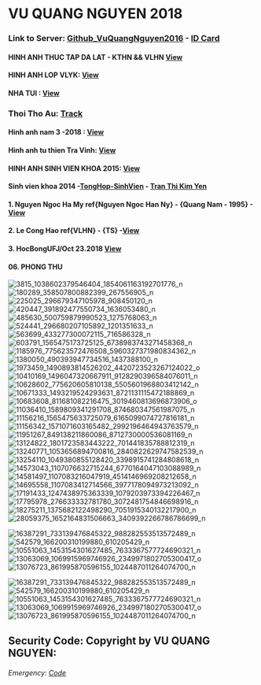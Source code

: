 # VU QUANG NGUYEN 2018 
### Link to Server: [Github_VuQuangNguyen2016](https://vuquangnguyen2016.github.io/Webpage/) - [ID Card](https://github.com/vuquangnguyen2018/WebStudio/issues/12)

#### HINH ANH THUC TAP DA LAT - KTHN && VLHN [View](https://github.com/vuquangnguyen2018/WebStudio/issues/2)
<!--Track 2-->
#### HINH ANH LOP VLYK: [View](https://github.com/vuquangnguyen2018/WebStudio/issues/3)
#### NHA TUI : [View](https://github.com/vuquangnguyen2018/WebStudio/issues/7)
### Thoi Tho Au: [Track](https://github.com/vuquangnguyen2018/WebStudio/issues/17)
<!--The end-->


#### Hinh anh nam 3 -2018 : [View](https://github.com/vuquangnguyen2018/WebStudio/issues/4)
#### Hinh anh tu thien Tra Vinh: [View](https://github.com/vuquangnguyen2018/WebStudio/issues/1)
#### HINH ANH SINH VIEN KHOA 2015: [View](https://github.com/vuquangnguyen2018/WebStudio/issues/8)
#### Sinh vien khoa 2014 -[TongHop-SinhVien](https://github.com/vuquangnguyen2018/WebStudio/issues/5) - [Tran Thi Kim Yen](https://github.com/vuquangnguyen2018/WebStudio/issues/14)


#### 1. Nguyen Ngoc Ha My ref{Nguyen Ngoc Han Ny} - {Quang Nam - 1995} -[View](https://github.com/vuquangnguyen2018/WebStudio/issues/13)

#### 2. Le Cong Hao ref{VLHN} - {TS} -[View](https://github.com/vuquangnguyen2018/WebStudio/issues/15)
#### 3. HocBongUFJ/Oct 23.2018 [View](https://github.com/vuquangnguyen2018/WebStudio/issues/16)

#### 06. PHONG THU
<!--Phong Thu-->

![3815_1038602379546404_1854061163192701776_n](https://user-images.githubusercontent.com/41269309/44953734-d0cfca80-aec1-11e8-91a6-6a6a3acd39e6.jpg)
![180289_358507800882399_267556905_n](https://user-images.githubusercontent.com/41269309/44953735-d0cfca80-aec1-11e8-8305-f3d7df1c7c73.jpg)
![225025_296679347105978_908450120_n](https://user-images.githubusercontent.com/41269309/44953736-d0cfca80-aec1-11e8-991c-3e7299bbe980.jpg)
![420447_391892477550734_1636053480_n](https://user-images.githubusercontent.com/41269309/44953737-d1686100-aec1-11e8-9681-593207c86055.jpg)
![485630_500759879990523_1275768063_n](https://user-images.githubusercontent.com/41269309/44953738-d1686100-aec1-11e8-867b-8f6bc7c5cb4d.jpg)
![524441_296680207105892_1201351633_n](https://user-images.githubusercontent.com/41269309/44953739-d200f780-aec1-11e8-8a4a-28d7ad70bbc9.jpg)
![563699_433277300072115_716586328_n](https://user-images.githubusercontent.com/41269309/44953740-d200f780-aec1-11e8-816b-719dc677755a.jpg)
![603791_1565475173725125_6738983743271458368_n](https://user-images.githubusercontent.com/41269309/44953741-d2998e00-aec1-11e8-9101-eb1a74a260da.jpg)
![1185976_775623572476508_5960327371980834362_n](https://user-images.githubusercontent.com/41269309/44953742-d2998e00-aec1-11e8-92d7-89ab47bcf997.jpg)
![1380050_490393947734516_1437388100_n](https://user-images.githubusercontent.com/41269309/44953743-d3322480-aec1-11e8-866b-d15efb6aacbe.jpg)
![1973459_1490893814526202_4420723523267124022_o](https://user-images.githubusercontent.com/41269309/44953744-d3322480-aec1-11e8-87c6-75d6b5861442.jpg)
![10410169_1496047320667911_9128290396584076011_n](https://user-images.githubusercontent.com/41269309/44953745-d3cabb00-aec1-11e8-9cb7-b48f26ec3dc1.jpg)
![10628602_775620605810138_5505601968803412142_n](https://user-images.githubusercontent.com/41269309/44953746-d3cabb00-aec1-11e8-8458-1d2235b393c5.jpg)
![10671333_1493219524293631_8721131115472188869_n](https://user-images.githubusercontent.com/41269309/44953747-d4635180-aec1-11e8-90b7-27ec38543dcd.jpg)
![10683608_811681082216475_3019460813696873906_o](https://user-images.githubusercontent.com/41269309/44953748-d4635180-aec1-11e8-8bb1-d8792248a8e1.jpg)
![11036410_1589809341291708_874680347561987075_n](https://user-images.githubusercontent.com/41269309/44953749-d4fbe800-aec1-11e8-9fd0-c53012233993.jpg)
![11156216_1565475633725079_6165099074727816181_n](https://user-images.githubusercontent.com/41269309/44953750-d4fbe800-aec1-11e8-9c63-72092a895134.jpg)
![11156342_1571071603165482_2992196464943763579_n](https://user-images.githubusercontent.com/41269309/44953751-d5947e80-aec1-11e8-9bfe-1fb466b06540.jpg)
![11951267_849138211860086_8712730000536081169_n](https://user-images.githubusercontent.com/41269309/44953752-d62d1500-aec1-11e8-8c18-ac2e39962744.jpg)
![13124822_1801723583443222_701441835788812319_n](https://user-images.githubusercontent.com/41269309/44953753-d62d1500-aec1-11e8-8906-a2b06fabe0d7.jpg)
![13240771_1053656894700816_2840822629747582539_n](https://user-images.githubusercontent.com/41269309/44953754-d6c5ab80-aec1-11e8-977b-18c5fcff3760.jpg)
![13254110_1049380855128420_3398915741284808618_n](https://user-images.githubusercontent.com/41269309/44953755-d6c5ab80-aec1-11e8-9061-ca898e9cf443.jpg)
![14573043_1107076632715244_6770164047103088989_n](https://user-images.githubusercontent.com/41269309/44953756-d75e4200-aec1-11e8-9fcb-80f06fb6c522.jpg)
![14581497_1107083216047919_4514146969208212658_n](https://user-images.githubusercontent.com/41269309/44953757-d7f6d880-aec1-11e8-9302-58ba25b12f71.jpg)
![14695558_1107083412714566_3977178094973213092_n](https://user-images.githubusercontent.com/41269309/44953758-d7f6d880-aec1-11e8-89c7-9303ddc5dfb9.jpg)
![17191433_1247438975363339_1079203973394226467_n](https://user-images.githubusercontent.com/41269309/44953759-d88f6f00-aec1-11e8-953a-5883ca416baf.jpg)
![17795978_276633332781780_3072481754846698916_n](https://user-images.githubusercontent.com/41269309/44953760-d88f6f00-aec1-11e8-9522-f1bab7eb2a9b.jpg)
![18275211_1375682122498290_7051915340132217900_n](https://user-images.githubusercontent.com/41269309/44953761-d9280580-aec1-11e8-9a87-c536ee4b0adc.jpg)
![28059375_1652164831506663_3409392266786786699_n](https://user-images.githubusercontent.com/41269309/44953762-d9280580-aec1-11e8-94e8-ea0fd0e8e68b.jpg)
<!--Mai - NY-->
![16387291_733139476845322_988282553513572489_n](https://user-images.githubusercontent.com/41269309/44953786-69fee100-aec2-11e8-9644-4f25dba77b4d.jpg)
![542579_166200310199880_610205429_n](https://user-images.githubusercontent.com/41269309/44953788-7125ef00-aec2-11e8-9754-6594ec12b65f.jpg)
![10551063_1453154301627485_7633367577724690321_n](https://user-images.githubusercontent.com/41269309/44953789-71be8580-aec2-11e8-8043-8ebab23598fd.jpg)
![13063069_1069915969746926_2349971802705300417_o](https://user-images.githubusercontent.com/41269309/44953790-72571c00-aec2-11e8-91b0-a77a7896be9c.jpg)
![13076723_861995870596155_1024487011264074700_n](https://user-images.githubusercontent.com/41269309/44953791-72571c00-aec2-11e8-8b69-536841ad51ef.jpg)
<!--Mai - NY-->
![16387291_733139476845322_988282553513572489_n](https://user-images.githubusercontent.com/41269309/44953786-69fee100-aec2-11e8-9644-4f25dba77b4d.jpg)
![542579_166200310199880_610205429_n](https://user-images.githubusercontent.com/41269309/44953788-7125ef00-aec2-11e8-9754-6594ec12b65f.jpg)
![10551063_1453154301627485_7633367577724690321_n](https://user-images.githubusercontent.com/41269309/44953789-71be8580-aec2-11e8-8043-8ebab23598fd.jpg)
![13063069_1069915969746926_2349971802705300417_o](https://user-images.githubusercontent.com/41269309/44953790-72571c00-aec2-11e8-91b0-a77a7896be9c.jpg)
![13076723_861995870596155_1024487011264074700_n](https://user-images.githubusercontent.com/41269309/44953791-72571c00-aec2-11e8-8b69-536841ad51ef.jpg)



## Security Code: Copyright by VU QUANG NGUYEN:  

###### Emergency: [Code](https://github.com/vuquangnguyen2018/WebStudio/issues/12)

